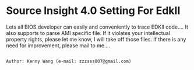 # Source Insight 4.0 Setting For EdkII
Lets all BIOS developer can easily and conveniently to trace EDKII code....
It also supports to parse AMI specific file.
If it violates your intellectual property rights, please let me know, I will take off those files.
If there is any need for improvement, please mail to me....

                                                                           Author: Kenny Wang (e-mail: zzzsss007@gmail.com) 
